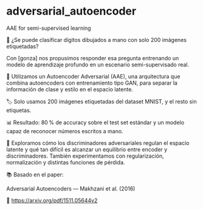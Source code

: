 # adversarial_autoencoder
AAE for semi-supervised learning


🎯 ¿Se puede clasificar dígitos dibujados a mano con solo 200 imágenes etiquetadas?

Con [gonza] nos propusimos responder esa pregunta entrenando un modelo de aprendizaje profundo en un escenario semi-supervisado real.

🧠 Utilizamos un Autoencoder Adversarial (AAE), una arquitectura que combina autoencoders con entrenamiento tipo GAN, para separar la información de clase y estilo en el espacio latente.

🏷️ Solo usamos 200 imágenes etiquetadas del dataset MNIST, y el resto sin etiquetas.

📊 Resultado: 80 % de accuracy sobre el test set estándar y un modelo capaz de reconocer números escritos a mano.

🔧 Exploramos cómo los discriminadores adversariales regulan el espacio latente y qué tan difícil es alcanzar un equilibrio entre encoder y discriminadores. También experimentamos con regularización, normalización y distintas funciones de pérdida.

📚 Basado en el paper:

Adversarial Autoencoders — Makhzani et al. (2016)

🔗 https://arxiv.org/pdf/1511.05644v2
